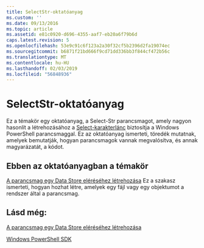 ```yaml
---
title: SelectStr-oktatóanyag
ms.custom: ''
ms.date: 09/13/2016
ms.topic: article
ms.assetid: e81c0920-d696-4355-aaf7-eb20a6f79b6d
caps.latest.revision: 5
ms.openlocfilehash: 53e9c91c6f123a2a30f32cf5b2396d2fa19074ec
ms.sourcegitcommit: b6871f21bd666f9cd71dd336bb3f844cf472b56c
ms.translationtype: MT
ms.contentlocale: hu-HU
ms.lasthandoff: 02/03/2019
ms.locfileid: "56848936"
---
```

# <a name="selectstr-tutorial"></a>SelectStr-oktatóanyag

Ez a témakör egy oktatóanyag, a Select-Str parancsmagot, amely nagyon hasonlít a létrehozásához a [Select-karakterlánc](/powershell/module/microsoft.powershell.utility/select-string) biztosítja a Windows PowerShell parancsmaggal. Ez az oktatóanyag ismerteti, töredék mutatnak, amelyek bemutatják, hogyan parancsmagok vannak megvalósítva, és annak magyarázatát, a kódot.

## <a name="topic-in-this-tutorial"></a>Ebben az oktatóanyagban a témakör

[A parancsmag egy Data Store eléréséhez létrehozása](./creating-a-cmdlet-to-access-a-data-store.md) Ez a szakasz ismerteti, hogyan hozhat létre, amelyek egy fájl vagy egy objektumot a rendszer által a parancsmag.

## <a name="see-also"></a>Lásd még:

[A parancsmag egy Data Store eléréséhez létrehozása](./creating-a-cmdlet-to-access-a-data-store.md)

[Windows PowerShell SDK](../windows-powershell-reference.md)

